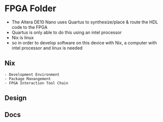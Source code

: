 # FPGA Folder

- The Altera DE10 Nano uses Quartus to synthesize/place & route the HDL code to the FPGA 
- Quartus is only able to do this using an intel processor
- Nix is linux
- so in order to develop software on this device with Nix, a computer with intel processor and linux is needed




## Nix
    - Development Environment
    - Package Manangement
    - FPGA Interaction Tool Chain




## Design




## Docs





